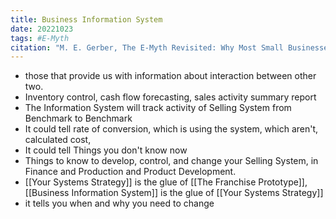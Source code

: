 ```yaml
---
title: Business Information System
date: 20221023
tags: #E-Myth
citation: "M. E. Gerber, The E-Myth Revisited: Why Most Small Businesses Don’t Work and What to Do About It. Harper Collins, 2009."
---
```


- those that provide us with information about interaction between other two.
- Inventory control, cash flow forecasting, sales activity summary report
- The Information System will track activity of Selling System from Benchmark to Benchmark
- It could tell rate of conversion, which is using the system, which aren't, calculated cost,
- It could tell Things you don't know now
- Things to know to develop, control, and change your Selling System, in Finance and Production and Product Development.
- [[Your Systems Strategy]] is the glue of [[The Franchise Prototype]], [[Business Information System]] is the glue of [[Your Systems Strategy]]
- it tells you when and why you need to change